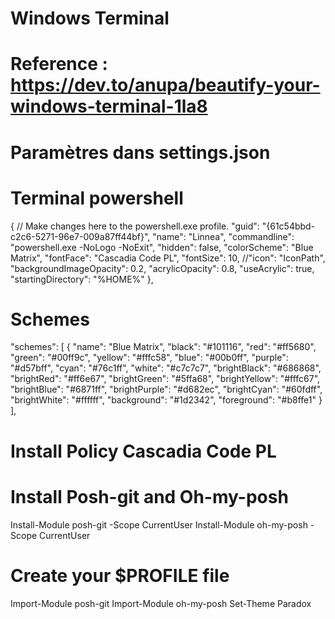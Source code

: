 # Windows Terminal

# Reference : https://dev.to/anupa/beautify-your-windows-terminal-1la8

# Paramètres dans settings.json

# Terminal powershell
 {
       // Make changes here to the powershell.exe profile.
       "guid": "{61c54bbd-c2c6-5271-96e7-009a87ff44bf}",
       "name": "Linnea",
       "commandline": "powershell.exe -NoLogo -NoExit",
       "hidden": false,
       "colorScheme": "Blue Matrix",
       "fontFace": "Cascadia Code PL",
       "fontSize": 10,
       //"icon": "IconPath",
       "backgroundImageOpacity": 0.2,
       "acrylicOpacity": 0.8,
       "useAcrylic": true,
       "startingDirectory": "%HOME%"
 },

# Schemes

"schemes": [
    {
        "name": "Blue Matrix",
        "black": "#101116",
        "red": "#ff5680",
        "green": "#00ff9c",
        "yellow": "#fffc58",
        "blue": "#00b0ff",
        "purple": "#d57bff",
        "cyan": "#76c1ff",
        "white": "#c7c7c7",
        "brightBlack": "#686868",
        "brightRed": "#ff6e67",
        "brightGreen": "#5ffa68",
        "brightYellow": "#fffc67",
        "brightBlue": "#6871ff",
        "brightPurple": "#d682ec",
        "brightCyan": "#60fdff",
        "brightWhite": "#ffffff",
        "background": "#1d2342",
        "foreground": "#b8ffe1"
    }
],

# Install Policy Cascadia Code PL

# Install Posh-git and Oh-my-posh
Install-Module posh-git -Scope CurrentUser
Install-Module oh-my-posh -Scope CurrentUser

# Create your $PROFILE file 
Import-Module posh-git
Import-Module oh-my-posh
Set-Theme Paradox
